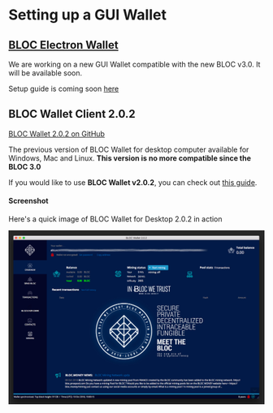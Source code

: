 # Setting up a GUI Wallet

## [BLOC Electron Wallet](https://github.com/furiousteam/BLOC-Electron-Wallet)

We are working on a new GUI Wallet compatible with the new BLOC v3.0. It will be available soon.

Setup guide is coming soon [here](#)

## BLOC Wallet Client 2.0.2

[BLOC Wallet 2.0.2 on GitHub](https://github.com/BLOC-bloc-wallet)

The previous version of BLOC Wallet for desktop computer available for Windows, Mac and Linux.
**This version is no more compatible since the BLOC 3.0**

If you would like to use **BLOC Wallet v2.0.2**, you can check out [this guide](../BLOC-GUI-Desktop-Wallet-V2).

#### Screenshot

Here's a quick image of BLOC Wallet for Desktop 2.0.2 in action

![blocwallet](images/BLOC-gui-wallet/2.0.2/BLOC-gui-wallet-2.0.2.jpg)